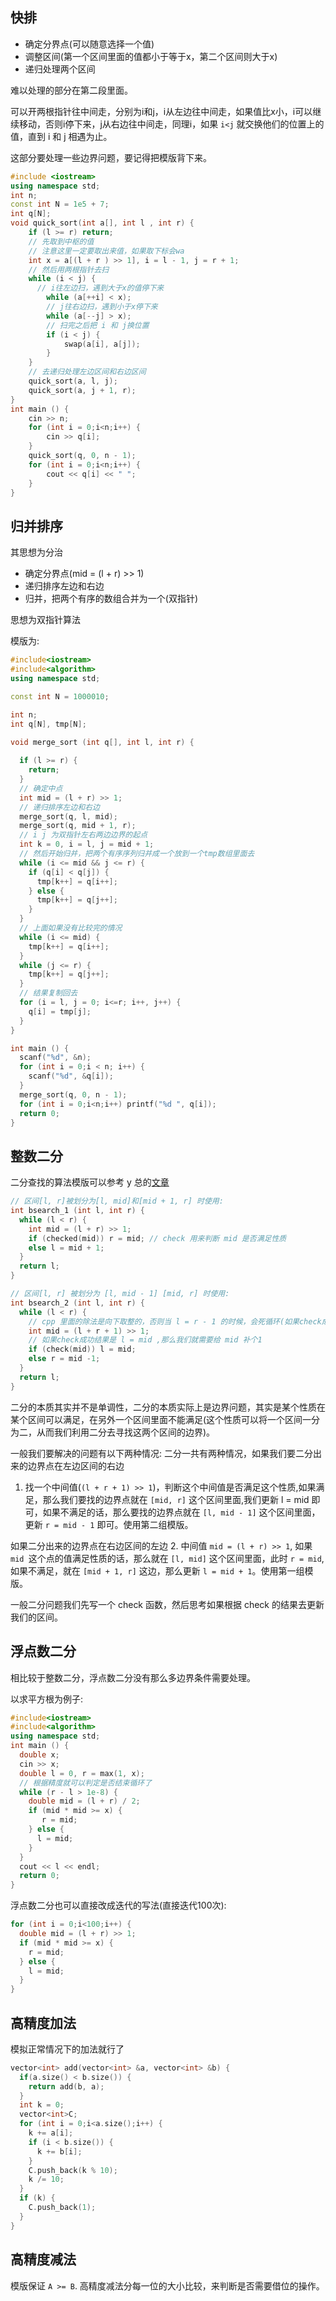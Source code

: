## 快排
- 确定分界点(可以随意选择一个值)
- 调整区间(第一个区间里面的值都小于等于x，第二个区间则大于x)
- 递归处理两个区间

难以处理的部分在第二段里面。

可以开两根指针往中间走，分别为i和j，i从左边往中间走，如果值比x小，i可以继续移动，否则i停下来，j从右边往中间走，同理i，如果 `i<j` 就交换他们的位置上的值，直到 i 和 j 相遇为止。

这部分要处理一些边界问题，要记得把模版背下来。

```cpp
#include <iostream>
using namespace std;
int n;
const int N = 1e5 + 7;
int q[N];
void quick_sort(int a[], int l , int r) {
    if (l >= r) return;
    // 先取到中枢的值
    // 注意这里一定要取出来值，如果取下标会wa
    int x = a[(l + r ) >> 1], i = l - 1, j = r + 1;
    // 然后用两根指针去扫
    while (i < j) {
      // i往左边扫，遇到大于x的值停下来
        while (a[++i] < x);
        // j往右边扫，遇到小于x停下来
        while (a[--j] > x);
        // 扫完之后把 i 和 j换位置
        if (i < j) {
            swap(a[i], a[j]);
        }
    }
    // 去递归处理左边区间和右边区间
    quick_sort(a, l, j);
    quick_sort(a, j + 1, r);
}
int main () {
    cin >> n;
    for (int i = 0;i<n;i++) {
        cin >> q[i];
    }
    quick_sort(q, 0, n - 1);
    for (int i = 0;i<n;i++) {
        cout << q[i] << " "; 
    }
}
```

## 归并排序

其思想为分治

- 确定分界点(mid = (l + r) >> 1)
- 递归排序左边和右边
- 归并，把两个有序的数组合并为一个(双指针)

思想为双指针算法

模版为:
```cpp
#include<iostream>
#include<algorithm>
using namespace std;

const int N = 1000010;

int n;
int q[N], tmp[N];

void merge_sort (int q[], int l, int r) {
  
  if (l >= r) {
    return;
  }
  // 确定中点
  int mid = (l + r) >> 1;
  // 递归排序左边和右边
  merge_sort(q, l, mid);
  merge_sort(q, mid + 1, r);
  // i j 为双指针左右两边边界的起点
  int k = 0, i = l, j = mid + 1;
  // 然后开始归并，把两个有序序列归并成一个放到一个tmp数组里面去
  while (i <= mid && j <= r) {
    if (q[i] < q[j]) {
      tmp[k++] = q[i++];
    } else {
      tmp[k++] = q[j++];
    }
  }
  // 上面如果没有比较完的情况
  while (i <= mid) {
    tmp[k++] = q[i++];
  }
  while (j <= r) {
    tmp[k++] = q[j++];
  }
  // 结果复制回去
  for (i = l, j = 0; i<=r; i++, j++) {
    q[i] = tmp[j];
  }
}

int main () {
  scanf("%d", &n);
  for (int i = 0;i < n; i++) {
    scanf("%d", &q[i]);
  }
  merge_sort(q, 0, n - 1);
  for (int i = 0;i<n;i++) printf("%d ", q[i]);
  return 0;
}
```

## 整数二分

二分查找的算法模版可以参考 y 总的[文章](https://www.acwing.com/blog/content/31/)

```cpp
// 区间[l, r]被划分为[l, mid]和[mid + 1, r] 时使用:
int bsearch_1 (int l, int r) {
  while (l < r) {
    int mid = (l + r) >> 1;
    if (checked(mid)) r = mid; // check 用来判断 mid 是否满足性质
    else l = mid + 1;
  }
  return l;
}

// 区间[l, r] 被划分为 [l, mid - 1] [mid, r] 时使用:
int bsearch_2 (int l, int r) {
  while (l < r) {
    // cpp 里面的除法是向下取整的，否则当 l = r - 1 的时候，会死循环(如果check成功l会一直等于l)
    int mid = (l + r + 1) >> 1;
    // 如果check成功结果是 l = mid ,那么我们就需要给 mid 补个1
    if (check(mid)) l = mid;
    else r = mid -1;
  }
  return l;
}
```

二分的本质其实并不是单调性，二分的本质实际上是边界问题，其实是某个性质在某个区间可以满足，在另外一个区间里面不能满足(这个性质可以将一个区间一分为二，从而我们利用二分去寻找这两个区间的边界)。

一般我们要解决的问题有以下两种情况:
二分一共有两种情况，如果我们要二分出来的边界点在左边区间的右边
1. 找一个中间值(`(l + r + 1) >> 1`)，判断这个中间值是否满足这个性质,如果满足，那么我们要找的边界点就在 `[mid, r]` 这个区间里面,我们更新 l = mid 即可，如果不满足的话，那么要找的边界点就在 `[l, mid - 1]` 这个区间里面，更新 `r = mid - 1` 即可。使用第二组模版。

如果二分出来的边界点在右边区间的左边
2. 中间值 `mid = (l + r) >> 1`, 如果 `mid `这个点的值满足性质的话，那么就在 `[l, mid]` 这个区间里面，此时 `r = mid`,如果不满足，就在 `[mid + 1, r]` 这边，那么更新 `l = mid + 1`。使用第一组模版。

一般二分问题我们先写一个 check 函数，然后思考如果根据 check 的结果去更新我们的区间。


## 浮点数二分
相比较于整数二分，浮点数二分没有那么多边界条件需要处理。

以求平方根为例子:
```cpp
#include<iostream>
#include<algorithm>
using namespace std;
int main () {
  double x;
  cin >> x;
  double l = 0, r = max(1, x);
  // 根据精度就可以判定是否结束循环了
  while (r - l > 1e-8) {
    double mid = (l + r) / 2;
    if (mid * mid >= x) {
       r = mid;
    } else {
      l = mid;
    }
  }
  cout << l << endl;
  return 0;
}
```

浮点数二分也可以直接改成迭代的写法(直接迭代100次):
```cpp
for (int i = 0;i<100;i++) {
  double mid = (l + r) >> 1;
  if (mid * mid >= x) {
    r = mid;
  } else {
    l = mid;
  }
}
```

## 高精度加法

模拟正常情况下的加法就行了

```cpp
vector<int> add(vector<int> &a, vector<int> &b) {
  if(a.size() < b.size()) {
    return add(b, a);
  }
  int k = 0;
  vector<int>C;
  for (int i = 0;i<a.size();i++) {
    k += a[i];
    if (i < b.size()) {
      k += b[i];
    }
    C.push_back(k % 10);
    k /= 10;
  }
  if (k) {
    C.push_back(1);
  }
}
```

## 高精度减法

模版保证 `A >= B`.
高精度减法分每一位的大小比较，来判断是否需要借位的操作。
```cpp

```